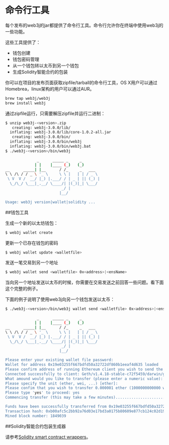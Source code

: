 # 命令行工具

每个发布的web3j的jar都提供了命令行工具。命令行允许你在终端中使用web3j的一些功能。

这些工具提供了：

- 钱包创建
- 钱包密码管理
- 从一个钱包转以太币到另一个钱包
- 生成Solidity智能合约的包装

你可以在项目的发布页面获取zipfile/tarball的命令行工具，OS X用户可以通过Homebrea，linux架构的用户可以通过AUR。

```bash
brew tap web3j/web3j
brew install web3j
```

通过zipfile运行，只需要解压zipfile并运行二进制：

```bash
$ unzip web3j-<version>.zip
   creating: web3j-3.0.0/lib/
  inflating: web3j-3.0.0/lib/core-1.0.2-all.jar
   creating: web3j-3.0.0/bin/
  inflating: web3j-3.0.0/bin/web3j
  inflating: web3j-3.0.0/bin/web3j.bat
$ ./web3j-<version>/bin/web3j

              _      _____ _     _
             | |    |____ (_)   (_)
__      _____| |__      / /_     _   ___
\ \ /\ / / _ \ '_ \     \ \ |   | | / _ \
 \ V  V /  __/ |_) |.___/ / | _ | || (_) |
  \_/\_/ \___|_.__/ \____/| |(_)|_| \___/
                         _/ |
                        |__/

Usage: web3j version|wallet|solidity ...
```

##钱包工具

生成一个新的以太坊钱包：

```bash
$ web3j wallet create
```

更新一个已存在钱包的密码

```bash
$ web3j wallet update <walletfile>
```

发送一笔交易到另一个地址

```bash
$ web3j wallet send <walletfile> 0x<address>|<ensName>
```

当向另一个地址发送以太币的时候，你需要在交易发送之前回答一些问题。看下面这个完整的例子。

下面的例子说明了使用web3j向另一个钱包发送以太币：

```bash
$ ./web3j-<version>/bin/web3j wallet send <walletfile> 0x<address>|<ensName>

              _      _____ _     _
             | |    |____ (_)   (_)
__      _____| |__      / /_     _   ___
\ \ /\ / / _ \ '_ \     \ \ |   | | / _ \
 \ V  V /  __/ |_) |.___/ / | _ | || (_) |
  \_/\_/ \___|_.__/ \____/| |(_)|_| \___/
                         _/ |
                        |__/

Please enter your existing wallet file password:
Wallet for address 0x19e03255f667bdfd50a32722df860b1eeaf4d635 loaded
Please confirm address of running Ethereum client you wish to send the transfer request to [http://localhost:8545/]:
Connected successfully to client: Geth/v1.4.18-stable-c72f5459/darwin/go1.7.3
What amound would you like to transfer (please enter a numeric value): 0.000001
Please specify the unit (ether, wei, ...) [ether]:
Please confim that you wish to transfer 0.000001 ether (1000000000000 wei) to address 0x9c98e381edc5fe1ac514935f3cc3edaa764cf004
Please type 'yes' to proceed: yes
Commencing transfer (this may take a few minutes)...................................................................................................................$

Funds have been successfully transferred from 0x19e03255f667bdfd50a32722df860b1eeaf4d635 to 0x9c98e381edc5fe1ac514935f3cc3edaa764cf004
Transaction hash: 0xb00afc5c2bb92a76d03e17bd3a0175b80609e877cb124c02d19000d529390530
Mined block number: 1849039
```

##Solidity智能合约包装生成器

请参考[Solidity smart contract wrappers](https://docs.web3j.io/smart_contracts.html#smart-contract-wrappers)。


